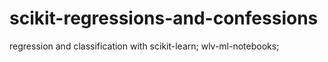 # scikit-regressions-and-confessions
regression and classification with scikit-learn; wlv-ml-notebooks; 
